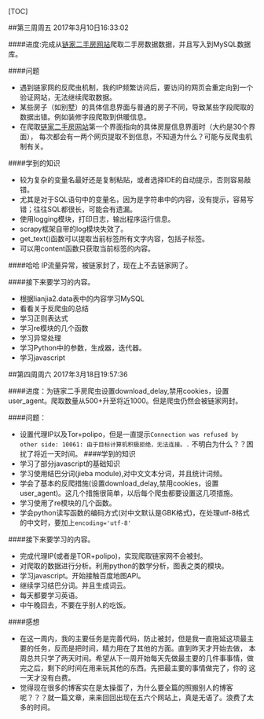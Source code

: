 [TOC]

##第三周周五  2017年3月10日16:33:02

####进度:完成从[链家二手房网站](http://qd.lianjia.com/ershoufang/huangdao/)爬取二手房数据数据，并且写入到MySQL数据库。

####问题
- 遇到链家网的反爬虫机制，我的IP频繁访问后，要访问的网页会重定向到一个验证网站，无法继续爬取数据。
- 某些房子（如别墅）的具体信息界面与普通的房子不同，导致某些字段爬取的数据出错。例如装修字段爬取到供暖信息。
- 在爬取[链家二手房网站](http://qd.lianjia.com/ershoufang/huangdao/)第一个界面指向的具体房屋信息界面时（大约是30个界面），
每次都会有一两个网页提取不到信息，不知道为什么？可能与反爬虫机制有关。

####学到的知识
- 较为复杂的变量名最好还是复制粘贴，或者选择IDE的自动提示，否则容易敲错。
- 尤其是对于SQL语句中的变量名，因为是字符串中的内容，没有提示，容易写错；往往SQL都很长，可能会有遗漏。
- 使用logging模块，打印日志，输出程序运行信息。
- scrapy框架自带的log模块失效了。
- get_text()函数可以提取当前标签所有文字内容，包括子标签。
- 可以用content函数只获取当前标签的内容。

####哈哈
IP流量异常，被链家封了，现在上不去链家网了。

####接下来要学习的内容。
- 根据lianjia2.data表中的内容学习MySQL
- 看看关于反爬虫的总结
- 学习正则表达式
- 学习re模块的几个函数
- 学习异常处理
- 学习Python中的参数，生成器，迭代器。
- 学习javascript

##第四周周六 2017年3月18日19:57:36

####进度：为链家二手房爬虫设置download_delay,禁用cookies，设置user_agent。爬取数量从500+升至将近1000。但是爬虫仍然会被链家网封。

####问题：
- 设置代理IP以及Tor+polipo，但是一直提示`Connection was refused by other side: 10061: 由于目标计算机积极拒绝，无法连接。.`
不明白为什么？？困扰了将近一天时间。
####学到的知识
- 学习了部分javascript的基础知识
- 学习使用结巴分词(jieba module),对中文文本分词，并且统计词频。
- 学会了基本的反爬措施(设置download_delay,禁用cookies，设置user_agent)。这几个措施很简单，以后每个爬虫都要设置这几项措施。
- 学习使用了re模块的几个函数。
- 学会python读写函数的编码方式(对中文默认是GBK格式)，在处理utf-8格式的中文时，要加上`encoding='utf-8'`

####接下来要学习的内容。
- 完成代理IP(或者是TOR+polipo)，实现爬取链家网不会被封。
- 对爬取的数据进行分析。利用python的数学分析，图表之类的模块。
- 学习javascript。开始接触百度地图API。
- 继续学习结巴分词。并且生成词云。
- 每天都要学习英语。
- 中午晚回去，不要在乎别人的吃饭。

####感想
- 在这一周内，我的主要任务是完善代码，防止被封，但是我一直拖延这项最主要的任务，反而是把时间，精力用在了其他的方面。直到昨天才开始去做，
本周总共只学了两天时间。希望从下一周开始每天先做最主要的几件事事情，做完之后，剩下的时间在用来玩其他的东西。先把最主要的事情做完了，你的
这一天才没有白费。
- 觉得现在很多的博客实在是太操蛋了，为什么要全篇的照搬别人的博客呢？？？就一篇文章，来来回回出现在五六个网站上，真是无语了。浪费了太多的时间。